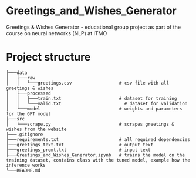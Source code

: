 # Greetings_and_Wishes_Generator
Greetings & Wishes Generator - educational group project as part of the course on neural networks (NLP) at ITMO 

# Project structure 
```
├───data
│   ├───raw                     
│   │   └───greetings.csv                  # csv file with all greetings & wishes
│   ├───processed
│   │   ├───train.txt                      # dataset for training
│   │   └───valid.txt                        # dataset for validation
│   └───model                              # weights and parameters for the GPT model
├───src                         
│   └───scrape.py                          # scrapes greetings & wishes from the website
├───.gitignore
├───requirements.txt                       # all required dependencies
├───greetings_text.txt                     # output text
├───greetings_promt.txt                    # input text
├───Greetings_and_Wishes_Generator.ipynb   # trains the model on the training dataset, contains class with the tuned model, example how the inference works
└───README.md
```